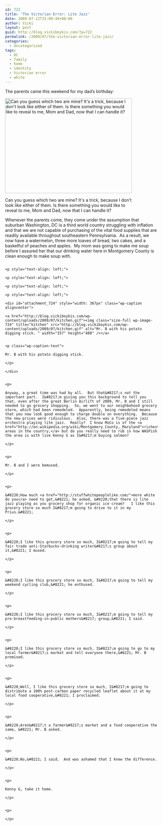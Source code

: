 ```yaml
---
id: 722
title: 'The Victorian Error: Lite Jazz'
date: 2009-07-12T15:09:49+00:00
author: Vicki
layout: post
guid: http://blog.vickiboykis.com/?p=722
permalink: /2009/07/the-victorian-error-lite-jazz/
categories:
  - Uncategorized
tags:
  - DC
  - family
  - home
  - identity
  - Victorian error
  - white
---
```

The parents came this weekend for my dad&#8217;s birthday:

<div id="attachment_723" style="width: 428px" class="wp-caption alignnone">
  <a href="http://blog.vickiboykis.com/wp-content/uploads/2009/07/dsc01880.jpg"><img class="size-full wp-image-723" style="border: 0pt none;" src="http://blog.vickiboykis.com/wp-content/uploads/2009/07/dsc01880.jpg" alt="Can you guess which two are mine? It's a trick, because I don't look like either of them. Is there something you would like to reveal to me, Mom and Dad, now that I can handle it?" width="418" height="312" /></a>
  
  <p class="wp-caption-text">
    Can you guess which two are mine? It's a trick, because I don't look like either of them. Is there something you would like to reveal to me, Mom and Dad, now that I can handle it?
  </p>
</div>

<p style="text-align: left;">
  <p style="text-align: left;">
    <p style="text-align: left;">
      <p style="text-align: left;">
        <p style="text-align: left;">
          <p style="text-align: left;">
            <p style="text-align: left;">
              <p style="text-align: left;">
                <p style="text-align: left;">
                  <p style="text-align: left;">
                    <p style="text-align: left;">
                      <p style="text-align: left;">
                        <p style="text-align: left;">
                          <p style="text-align: left;">
                            <p style="text-align: left;">
                              <p style="text-align: left;">
                                <p style="text-align: left;">
                                  <p style="text-align: left;">
                                    <p style="text-align: left;">
                                      <p style="text-align: left;">
                                        <p style="text-align: left;">
                                          <p style="text-align: left;">
                                            <p style="text-align: left;">
                                              <p style="text-align: left;">
                                                <p style="text-align: left;">
                                                  <p style="text-align: left;">
                                                    <p style="text-align: left;">
                                                      <p style="text-align: left;">
                                                        <p style="text-align: left;">
                                                          <p style="text-align: left;">
                                                            <p style="text-align: left;">
                                                              <p style="text-align: left;">
                                                                <p style="text-align: left;">
                                                                  <p style="text-align: left;">
                                                                    <p style="text-align: left;">
                                                                      <p style="text-align: left;">
                                                                        <p style="text-align: left;">
                                                                          <p style="text-align: left;">
                                                                            <p style="text-align: left;">
                                                                              <p style="text-align: left;">
                                                                                <p style="text-align: left;">
                                                                                  <p style="text-align: left;">
                                                                                    <p style="text-align: left;">
                                                                                      <p style="text-align: left;">
                                                                                        <p style="text-align: left;">
                                                                                          Whenever the parents come, they come under the assumption that suburban Washington, DC is a third world country struggling with inflation and that we are not capable of purchasing of the vital food supplies that are readily available throughout southeastern Pennsylvania.  As a result, we now have a watermelon, three more loaves of bread, two cakes, and a basketful of peaches and apples.  My mom was going to make me soup before I assured her that our drinking water here in Montgomery County is clean enough to make soup with.
                                                                                        </p>
                                                                                        
                                                                                        <p style="text-align: left;">
                                                                                          <p style="text-align: left;">
                                                                                            <p style="text-align: left;">
                                                                                              <p style="text-align: left;">
                                                                                                <div id="attachment_724" style="width: 367px" class="wp-caption aligncenter">
                                                                                                  <a href="http://blog.vickiboykis.com/wp-content/uploads/2009/07/kitchen.gif"><img class="size-full wp-image-724" title="kitchen" src="http://blog.vickiboykis.com/wp-content/uploads/2009/07/kitchen.gif" alt="Mr. B with his potato digging stick. " width="357" height="480" /></a>
                                                                                                  
                                                                                                  <p class="wp-caption-text">
                                                                                                    Mr. B with his potato digging stick.
                                                                                                  </p>
                                                                                                </div>
                                                                                                
                                                                                                <p>
                                                                                                  Anyway, a great time was had by all.  But that&#8217;s not the important part.  I&#8217;m giving you this background to tell you that, even after the great Berlin Airlift of 2009, Mr. B and I still needed to go grocery shopping.  So, we went to our neighbohood grocery store, which had been remodeled.  Apparently, being remodeled means that you now look good enough to charge double on everything.  Because the new prices were ridiculous.  Also, there was a five-piece jazz orchestra playing lite jazz.  Really?  I know MoCo is of the <a href="http://en.wikipedia.org/wiki/Montgomery_County,_Maryland">richest areas in the country,</a> but do you really need to rub in how WASPish the area is with live Kenny G as I&#8217;m buying salmon?
                                                                                                </p>
                                                                                                
                                                                                                <p>
                                                                                                  Mr. B and I were bemused.
                                                                                                </p>
                                                                                                
                                                                                                <p>
                                                                                                  &#8220;How much <a href="http://stuffwhitepeoplelike.com/">more white do you</a> need to get,&#8221; he asked, &#8220;that there is lite jazz playing as you grocery shop for organic ice cream?   I like this grocery store so much I&#8217;m going to drive to it in my Prius.&#8221;
                                                                                                </p>
                                                                                                
                                                                                                <p>
                                                                                                  &#8220;I like this grocery store so much, I&#8217;m going to tell my fair trade anti-Starbucks-drinking writer&#8217;s group about it,&#8221; I mused.
                                                                                                </p>
                                                                                                
                                                                                                <p>
                                                                                                  &#8220;I like this grocery store so much, I&#8217;m going to tell my weekend cycling club,&#8221; he enthused.
                                                                                                </p>
                                                                                                
                                                                                                <p>
                                                                                                  &#8220;I like this grocery store so much, I&#8217;m going to tell my pro-breastfeeding-in-public mothers&#8217; group,&#8221; I said.
                                                                                                </p>
                                                                                                
                                                                                                <p>
                                                                                                  &#8220;I like this grocery store so much, I&#8217;m going to go to my local farmer&#8217;s market and tell everyone there,&#8221; Mr. B promised.
                                                                                                </p>
                                                                                                
                                                                                                <p>
                                                                                                  &#8220;Well, I like this grocery store so much, I&#8217;m going to distribute a 100% post-carbon paper recycled leaflet about it at my local food cooperative,&#8221; I proclaimed.
                                                                                                </p>
                                                                                                
                                                                                                <p>
                                                                                                  &#8220;Aren&#8217;t a farmer&#8217;s market and a food cooperative the same, &#8221; Mr. B asked.
                                                                                                </p>
                                                                                                
                                                                                                <p>
                                                                                                  &#8220;No,&#8221; I said.  And was ashamed that I knew the difference.
                                                                                                </p>
                                                                                                
                                                                                                <p>
                                                                                                  Kenny G, take it home.
                                                                                                </p>
                                                                                                
                                                                                                <p>
                                                                                                </p>